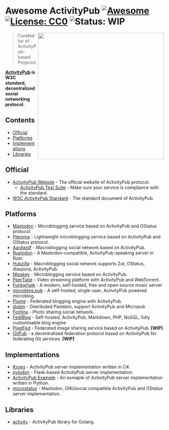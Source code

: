 # Awesome ActivityPub [![Awesome](https://awesome.re/badge.svg)](https://awesome.re) [![License: CC0](https://img.shields.io/badge/License-CC0-lightgrey.svg)](https://creativecommons.org/publicdomain/zero/1.0/) ![Status: WIP](https://img.shields.io/badge/status-WIP-red.svg)

[<img src="https://rawgit.com/BasixKOR/awesome-activitypub/master/ActivityPub-logo.svg" align="right" width="400">](https://activitypub.rocks/)

> Curated list of ActivityPub-based Projects!

**[ActivityPub](https://www.w3.org/TR/activitypub/) is W3C standard, decentralized social networking protocol.** 

## Contents
 * [Official](#official)
 * [Platforms](#platforms)
 * [Implementations](#implementations)
 * [Libraries](#libraries)

## Official
 * [ActivityPub Website](https://activitypub.rocks/) - The official website of ActivityPub protocol.
   * [ActivityPub Test Suite](https://test.activitypub.rocks) - Make sure your service is compliance with the standard.
 * [W3C ActivityPub Standard](https://www.w3.org/TR/activitypub/) - The standard document of ActivityPub.

## Platforms
 * [Mastodon](https://joinmastodon.org/) - Microblogging service based on ActivityPub and OStatus protocol.
 * [Pleroma](https://pleroma.social/) - Lightweight microblogging service based on ActivityPub and OStatus protocol.
 * [Aardwolf](https://aardwolf.social/) - Macroblogging social network based on ActivityPub.
 * [Rustodon](https://github.com/rustodon/rustodon) - A Mastodon-compatible, ActivityPub-speaking server in Rust.
 * [Hubzilla](https://project.hubzilla.org) - Macroblogging social network supports Zot, OStatus, diaspora, ActivityPub.
 * [Misskey](https://github.com/syuilo/misskey) - Microblogging service based on ActivityPub.
 * [PeerTube](https://github.com/Chocobozzz/PeerTube) - Video streaming platform with ActivityPub and WebTorrent.
 * [Funkwhale](https://funkwhale.audio/) - A modern, self-hosted, free and open-source music server
 * [microblog.pub](https://microblog.pub/) - A self-hosted, single-user, ActivityPub powered microblog.
 * [Plume](https://github.com/Plume-org/Plume) - Federated blogging engine with ActivityPub.
 * [disbin](https://distbin.com/about) - Distributed Pastebin, support ActivityPub and Micropub
 * [Fontina](https://github.com/beta-phenylethylamine/fontina) - Photo sharing social network.
 * [FediBlog](http://fedi.blog/) - Self-hosted, ActivityPub, Markdown, PHP, NoSQL, fully customisable blog engine.
 * [PixelFed](https://pixelfed.org/) - Federated image sharing service based on ActivityPub. **[WIP]**
 * [GitPub](https://github.com/git-federation/gitpub) - a decentralized federation protocol based on ActivityPub for federating Git services. **[WIP]**

## Implementations
 * [Kroeg](https://github.com/puckipedia/Kroeg) - ActivityPub server implementation written in C#.
 * [pylodon](https://github.com/rowanlupton/pylodon) - Flask-based ActivityPub server implementation.
 * [ActivityPub Example](https://github.com/tOkeshu/activitypub-example) - An exmaple of ActivityPub server implementation written in Python.
 * [microstatus](https://github.com/Arkanosis/microstatus) - Mastodon, GNUsocial compatible ActivityPub and OStatus server implementation.

## Libraries
 * [activity](https://github.com/go-fed/activity) - ActivityPub library for Golang.